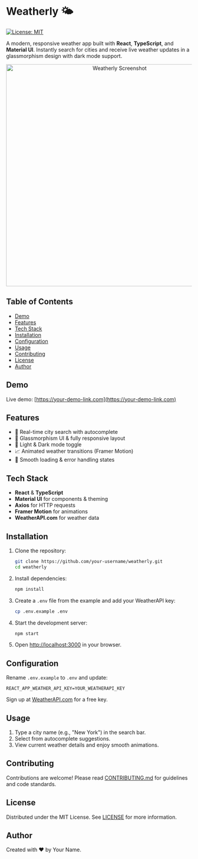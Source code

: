 # Weatherly 🌤️

[![License: MIT](https://img.shields.io/badge/License-MIT-blue.svg)](LICENSE)

A modern, responsive weather app built with **React**, **TypeScript**, and **Material UI**. Instantly search for cities and receive live weather updates in a glassmorphism design with dark mode support.

<p align="center">
  <img src="./screenshot.png" alt="Weatherly Screenshot" width="600" />
</p>

## Table of Contents

- [Demo](#demo)
- [Features](#features)
- [Tech Stack](#tech-stack)
- [Installation](#installation)
- [Configuration](#configuration)
- [Usage](#usage)
- [Contributing](#contributing)
- [License](#license)
- [Author](#author)

## Demo

Live demo: [https://your-demo-link.com](https://your-demo-link.com)

## Features

- 📡 Real-time city search with autocomplete
- 🎨 Glassmorphism UI & fully responsive layout
- 🌙 Light & Dark mode toggle
- 📈 Animated weather transitions (Framer Motion)
- 🔄 Smooth loading & error handling states

## Tech Stack

- **React** & **TypeScript**
- **Material UI** for components & theming
- **Axios** for HTTP requests
- **Framer Motion** for animations
- **WeatherAPI.com** for weather data

## Installation

1. Clone the repository:
   ```bash
   git clone https://github.com/your-username/weatherly.git
   cd weatherly
   ```
2. Install dependencies:
   ```bash
   npm install
   ```
3. Create a `.env` file from the example and add your WeatherAPI key:
   ```bash
   cp .env.example .env
   ```
4. Start the development server:
   ```bash
   npm start
   ```
5. Open [http://localhost:3000](http://localhost:3000) in your browser.

## Configuration

Rename `.env.example` to `.env` and update:
```env
REACT_APP_WEATHER_API_KEY=YOUR_WEATHERAPI_KEY
```
Sign up at [WeatherAPI.com](https://www.weatherapi.com/) for a free key.

## Usage

1. Type a city name (e.g., "New York") in the search bar.
2. Select from autocomplete suggestions.
3. View current weather details and enjoy smooth animations.

## Contributing

Contributions are welcome! Please read [CONTRIBUTING.md](CONTRIBUTING.md) for guidelines and code standards.

## License

Distributed under the MIT License. See [LICENSE](LICENSE) for more information.

## Author

Created with ❤️ by Your Name.
